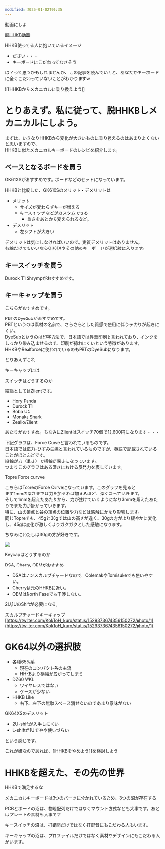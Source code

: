 ```yaml
---
modified: 2025-01-02T00:35
---
```

  

動画にしよ

[脱HHKB動画](https://www.notion.so/HHKB-28e67d95012740749357135479674a72?pvs=21)

  

HHKB使ってる人に抱いているイメージ

- ださい・・・
- キーボードにこだわってなさそう

は？って思うかもしれませんが、この記事を読んでいくと、あなたがキーボードに全くこだわっていないことがわかりますw

  

![[HHKBからメカニカルに乗り換えよう]]

# とりあえず。私に従って、脱HHKBしメカニカルにしよう。

まずは、いきなりHHKBから変化が大きいものに乗り換えるのはあまりよくないと思いますので、  
HHKBに似たメカニカルキーボードのレシピを紹介します。  

## ベースとなるボードを買う

GK61XSがおすすめです。ボードなどのセットになっています。

HHKBと比較した、GK61XSのメリット・デメリットは

- メリット
    - サイズが変わらずキーが増える
    - キースイッチなどがカスタムできる
        - 重さをあとから変えられるなど。
- デメリット
    - 左シフトが大きい

デメリットは気にしなければいいので。実質デメリットはありません。  
有線だけでもいいならGK61Xやその他のキーボードが選択肢に入ります。  

  

## キースイッチを買う

Durock T1 Shrympがおすすめです。

  

  

## キーキャップを買う

こちらがおすすめです。

PBTのDyeSubがおすすめです。  
PBTというのは素材の名前で、さらさらとした質感で使用に伴うテカりが起きにくい。  
DyeSubというのは印字方法で、日本語では昇華印刷と言われており、インクをしっかり染み込ませるので、印刷が掠れにくいという特徴があります。  
HHKBやRealforceに使われているのもPBTのDyeSubになります。  

とりあえずこれ

キーキャップには

  

  

  

  

  

  

  

スイッチはどうするのか

結論としてはZlientです。

- Hory Panda
- Durock T1
- Boba U4
- Monaka Shark
- Zealio/Zlient

あたりがおすすめ。ちなみにZlientはスイッチ70個で12,600円になります・・・

  

下記グラフは、Force Curveと言われているものです。  
日本語では応力-ひずみ曲線と言われているものですが、英語で記載されていることがほとんどです。  
縦軸が力（重さ）で横軸が深さになっています。  
つまりこのグラフはある深さにおける反発力を表しています。  

Topre Force curvve

こちらはTopreのForce Curveになっています。このグラフを見ると  
まず1mmの深さまでは力を加えれば加えるほど、深くなっていきます。  
そして1mmを超えたあたりから、力が抜けていくようになり3mmを超えたあたりでまた力が掛かっていきます。  
特に、山の頂点と谷の頂点の位置や力などは感触にかなり影響します。  
同じTopreでも、45gと30gでは山の高さが違く、30gの方がより緩やかに変化し、45gは変化が激しくよりガクガクとした感触になります。  

ちなみにわたしは30gの方が好きです。

  

  

[![](https://images.squarespace-cdn.com/content/v1/5e5af256556661723b861bd1/9f4e2738-0c23-493b-9b51-37002ec693ea/CombinedCurve.png?format=1000w)](https://images.squarespace-cdn.com/content/v1/5e5af256556661723b861bd1/9f4e2738-0c23-493b-9b51-37002ec693ea/CombinedCurve.png?format=1000w)

  

Keycapはどうするのか

DSA, Cherry, OEMがおすすめ

- DSAはノンスカルプチャードなので、ColemakやTomisukeでも使いやすい。
- Cherryは元のHHKBに近い。
- OEMはNorth Faseでも干渉しない。

2U,1UのShiftが必要になる。

スカルプチャードキーキャップ[https://twitter.com/KokToH_kuro/status/1529373674356150272/photo/1](https://twitter.com/KokToH_kuro/status/1529373674356150272/photo/1)

  

# GK64以外の選択肢

- 各種65%系
    - 現在のコンパクト系の主流
    - HHKBより横幅が広がってしまう
- DZ60 WKL
    - ワイヤレスではない
    - ケースが少ない
- HHKB Like
    - 右下、左下の無駄スペース消せないのであまり意味がない

  

GK64XSのデメリット

- 2U-shiftが入手しにくい
- L-shiftが1Uでやや使いづらい

という感じです。

これが嫌なのであれば、[[HHKBをやめよう]]を検討しよう

  

  

# HHKBを超えた、その先の世界

HHKBで満足するな

メカニカルキーボードは3つのパーツに分かれているため、3つの沼が存在する

PCBとボードの沼は、物理配列だけではなくマウント方式なども大事です。あとはプレートの素材も大事です

キースイッチの沼は、打鍵間だけではなく打鍵音にもこだわる人もいます。

キーキャップの沼は、プロファイルだけではなく素材やデザインにもこだわる人がいます。